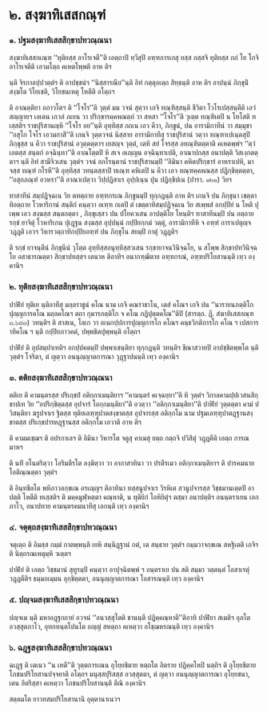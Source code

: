 <h1>๒. สงฺฆาทิเสสกณฺฑํ</h1>
<h3>๑. ปฐมสงฺฆาทิเสสสิกฺขาปทวณฺณนา</h3>
<p> สงฺฆาทิเสสกเณฺฑ   ‘‘ทุติยสฺส อาโรเจตี’’ติ เอตฺถาปิ ทฺวีสุปิ อฑฺฑการเกสุ ยสฺส กสฺสจิ ทุติยสฺส กถํ โย โกจิ อาโรเจตีติ เอวมโตฺถ คเหตโพฺพติ อาห ติฯ</p>


<p>นฺติ จิรกาลปฺปวตฺตํฯ ติ อาปชฺชนํฯ ‘‘นิสฺสารณีย’’นฺติ อิทํ กตฺตุอเตฺถ สิทฺธนฺติ อาห ติฯ อาปนฺนํ ภิกฺขุนิํ สงฺฆโต วิโยเชติ, วิโยชนเหตุ โหตีติ อโตฺถฯ</p>


<p>ติ อาณตฺติยา อภาวโตฯ ติ ‘‘โจโร’’ติ วุตฺตํ มม วจนํ สุตฺวา เกจิ ทณฺฑิสฺสนฺติ ชีวิตา โวโรเปสฺสนฺตีติ เอวํ สญฺญายฯ เอเตน เกวลํ ภเยน วา ปริกฺขารคฺคหณตฺถํ วา สหสา ‘‘โจโร’’ติ วุเตฺต ทณฺฑิเตปิ น โทโสติ ทเสฺสติฯ ราชปุริสานญฺหิ ‘‘โจโร อย’’นฺติ อุทฺทิสฺส กถเน เอว คีวา, ภิกฺขูนํ, ปน อารามิกาทีนํ วา สมฺมุขา ‘‘อสุโก โจโร เอวมกาสี’’ติ เกนจิ วุตฺตวจนํ นิสฺสาย อารามิกาทีสุ ราชปุริสานํ วตฺวา ทณฺฑาเปเนฺตสุปิ ภิกฺขุสฺส น คีวา ราชปุริสานํ อวุตฺตตฺตาฯ เยสญฺจ วุตฺตํ, เตหิ สยํ โจรสฺส อทณฺฑิตตฺตาติ คเหตพฺพํฯ ‘‘ตฺวํ เอตสฺส สนฺตกํ อจฺฉินฺทา’’ติ อาณโตฺตปิ หิ สเจ อเญฺญน อจฺฉินฺทาเปติ, อาณาปกสฺส อนาปตฺติ วิสเงฺกตตฺตาฯ นฺติ อิทํ สามีจิวเสน วุตฺตํฯ วจนํ อกโรนฺตานํ ราชปุริสานมฺปิ ‘‘อิมินา คหิตปริกฺขารํ อาหราเปหิ, มา จสฺส ทณฺฑํ กโรหี’’ติ อุทฺทิสฺส วทนฺตสฺสาปิ ทเณฺฑ คหิเตปิ น คีวา เอว ทณฺฑคฺคหณสฺส ปฎิกฺขิตฺตตฺตา, ‘‘อสุกภณฺฑํ อวหรา’’ติ อาณาเปตฺวา วิปฺปฎิสาเร อุปฺปเนฺน ปุน ปฎิกฺขิปเน (ปารา. ๑๒๑) วิยฯ</p>


<p>ทาสาทีนํ  สมฺปฎิจฺฉเน วิย ตทตฺถาย อฑฺฑกรเณ ภิกฺขูนมฺปิ ทุกฺกฎนฺติ อาห ติฯ เกนจิ ปน ภิกฺขุนา เขตฺตาทิอตฺถาย โวหาริกานํ สนฺติกํ คนฺตฺวา อเฑฺฑ กเตปิ ตํ เขตฺตาทิสมฺปฎิจฺฉเน วิย สเพฺพสํ อกปฺปิยํ น โหติ ปุเพฺพ เอว สงฺฆสฺส สนฺตกตฺตา , ภิกฺขุเสฺสว ปน ปโยควเสน อาปตฺติโย โหนฺติฯ ทาสาทีนมฺปิ ปน อตฺถาย รกฺขํ ยาจิตุํ โวหาริเกน ปุเฎฺฐน สงฺฆสฺส อุปฺปนฺนํ กปฺปิยกฺกมํ วตฺตุํ, อารามิกาทีหิ จ อฑฺฑํ การาเปตุญฺจ วฎฺฎติ เอวฯ วิหารวตฺถาทิกปฺปิยอฑฺฑํ ปน ภิกฺขุโน สยมฺปิ กาตุํ วฎฺฎติฯ</p>


<p>ติ รกฺขํ ยาจนฺตีนํ ภิกฺขุนีนํ วุโตฺต อุทฺทิสฺสอนุทฺทิสฺสวเสน รกฺขายาจนวินิจฺฉโย, น สโพฺพ สิกฺขาปทวินิจฺฉโย อสาธารณตฺตา สิกฺขาปทสฺสฯ เตนาห ติอาทิฯ อนากฑฺฒิตาย อฑฺฑกรณํ, อฑฺฑปริโยสานนฺติ เทฺว องฺคานิฯ</p>

</p>


<h3>๒. ทุติยสงฺฆาทิเสสสิกฺขาปทวณฺณนา</h3>
<p> ปาฬิยํ ทุติเย นฺติอาทีสุ มลฺลราชูนํ คโณ  นาม เกจิ คณราชาโน, เตสํ คโณฯ เกจิ ปน ‘‘นารายนภตฺติโก ปุญฺญการคโณ มลฺลคโณฯ ตถา กุมารภตฺติโก จ คโณ ภฎิปุตฺตคโณ’’ติปิ (สารตฺถ. ฎี. สํฆาทิเสสกณฺฑ ๓.๖๘๓) วทนฺติฯ ติ สาสเน, โลเก วา อเนกปฺปการปุญฺญการโก คโณฯ คนฺธวิกติการโก คโณ ฯ เปสการาทิคโณ ฯ นฺติ กปฺปิยภาวคตํ, ปพฺพชิตปุพฺพนฺติ อโตฺถฯ</p>


<p> ปาฬิยํ ติ อุปสมฺปาเทติฯ อกปฺปคตมฺปิ ปพฺพาเชนฺติยา ทุกฺกฎนฺติ วทนฺติฯ ขีณาสวายปิ อาปชฺชิตพฺพโต นฺติ วุตฺตํฯ โจริตา, ตํ ญตฺวา อนนุญฺญาตการณา วุฎฺฐาปนนฺติ เทฺว องฺคานิฯ</p>

</p>


<h3>๓. ตติยสงฺฆาทิเสสสิกฺขาปทวณฺณนา</h3>
<p> ตติเย   ติ คามนฺตรสฺส ปริเกฺขปํ อติกฺกาเมนฺติยาฯ ‘‘คามนฺตรํ คเจฺฉยฺยา’’ติ หิ วุตฺตํฯ วิกาลคามปฺปเวสนสิกฺขาปเท วิย ‘‘อปริกฺขิตฺตสฺส อุปจารํ โอกฺกมนฺติยา’’ติ อวตฺวา ‘‘อติกฺกาเมนฺติยา’’ติ ปาฬิยํ วุตฺตตฺตา คามํ ปวิสนฺติยา ฆรูปจาเร ฐิตสฺส ทุติยเลฑฺฑุปาตสงฺขาตสฺส อุปจารสฺส อติกฺกโม นาม ปฐมเลฑฺฑุปาตฎฺฐานสงฺขาตสฺส ปริเกฺขปารหฎฺฐานสฺส อติกฺกโม เอวาติ อาห ติฯ</p>


<p>ติ คามมเชฺฌฯ ติ อปรกาเลฯ ติ อิมินา วิหารโต จตูสุ คาเมสุ ยตฺถ กตฺถจิ ปวิสิตุํ วฎฺฎตีติ เอตฺถ การณมาหฯ</p>


<p>ติ นทิํ อโนตริตฺวา โอริมตีรโต ลงฺฆิตฺวา วา อากาสาทินา วา ปรตีรเมว อติกฺกาเมนฺติยาฯ ติ ปารคมนาย โอติณฺณตฺตา วุตฺตํฯ</p>


<p>ติ อินฺทขีลโต พหิภาวลกฺขเณ อรเญฺญฯ ติอาทินา ทสฺสนูปจาเร วิรหิเต สวนูปจารสฺส วิชฺชมานเตฺตปิ อาปตฺติ โหตีติ ทเสฺสติฯ ติ มคฺคมูฬฺหตฺตา คณฺหาติ, น ทุติยิกํ โอหิยิตุํฯ ตสฺมา อนาปตฺติฯ อนนฺตราเยน เอกภาโว, อนาปทาย คามนฺตรคมนาทีสุ เอกนฺติ เทฺว องฺคานิฯ</p>

</p>


<h3>๔. จตุตฺถสงฺฆาทิเสสสิกฺขาปทวณฺณนา</h3>
<p> จตุเตฺถ ติ อิมสฺส กมฺมํ กาตพฺพนฺติ เยหิ สนฺนิฎฺฐานํ กตํ, เต สนฺธาย วุตฺตํฯ กมฺมวาจกฺขเณ สหฐิเตติ เกจิฯ ติ นิตฺถรณเหตุมฺหิ วเตฺตฯ</p>


<p> ปาฬิยํ  ติ เอตฺถ วิชฺชมานํ สุทูรมฺปิ คนฺตฺวา อาปุจฺฉิตพฺพํ ฯ อนฺตราเย ปน สติ สมฺมา วตฺตนฺตํ โอสาเรตุํ วฎฺฎตีติฯ ธมฺมกเมฺมน อุกฺขิตฺตตา, อนนุญฺญาตการณา โอสารณนฺติ เทฺว องฺคานิฯ</p>

</p>


<h3>๕. ปญฺจมสงฺฆาทิเสสสิกฺขาปทวณฺณนา</h3>
<p> ปญฺจเม นฺติ มหาอฎฺฐกถายํ อวจนํ ‘‘อนวสฺสุโตติ ชานนฺตี ปฎิคฺคณฺหาตี’’ติอาทิ ปาฬิยา สเมติฯ อุภโต อวสฺสุตภาโว, อุทกทนฺตโปนโต อญฺญํ สหตฺถา คเหตฺวา อโชฺฌหรณนฺติ เทฺว องฺคานิฯ</p>

</p>


<h3>๖. ฉฎฺฐสงฺฆาทิเสสสิกฺขาปทวณฺณนา</h3>
<p> ฉเฎฺฐ ติ เตเนว ‘‘น เทตี’’ติ วุตฺตการเณน อุโยฺยชิตาย หตฺถโต อิตราย ปฎิคฺคโหปิ นตฺถิฯ ติ อุโยฺยชิตาย โภชนปริโยสานปจฺจยาติ อโตฺถฯ มนุสฺสปุริสสฺส อวสฺสุตตา, ตํ ญตฺวา อนนุญฺญาตการณา อุโยฺยชนา, เตน อิตริสฺสา คเหตฺวา โภชนปริโยสานนฺติ ตีณิ องฺคานิฯ</p>

</p>


<p> สตฺตมโต ยาวทสมปริโยสานานิ อุตฺตานาเนวฯ</p>

</p>





